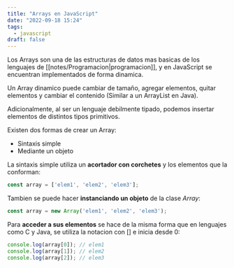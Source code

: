 ```yaml
---
title: "Arrays en JavaScript"
date: "2022-09-18 15:24"
tags: 
  - javascript
draft: false
---
```

Los Arrays son una de las estructuras de datos mas basicas de los lenguajes de [[notes/Programacion|programacion]], y en JavaScript se encuentran implementados de forma dinamica.

Un Array dinamico puede cambiar de tamaño, agregar elementos, quitar elementos y cambiar el contenido (Similar a un ArrayList en Java).

Adicionalmente, al ser un lenguaje debilmente tipado, podemos insertar elementos de distintos tipos primitivos.

Existen dos formas de crear un Array:
- Sintaxis simple
- Mediante un objeto

La sintaxis simple utiliza un **acortador con corchetes** y los elementos que la conforman:

```JavaScript
const array = ['elem1', 'elem2', 'elem3'];
```

Tambien se puede hacer **instanciando un objeto** de la clase *Array*:

```javaScript
const array = new Array('elem1', 'elem2', 'elem3');
```

Para **acceder a sus elementos** se hace de la misma forma que en lenguajes como C y Java, se utiliza la notacion con \[\] e inicia desde 0:
```JavaScript
console.log(array[0]); // elem1
console.log(array[1]); // elem2
console.log(array[2]); // elem3
```